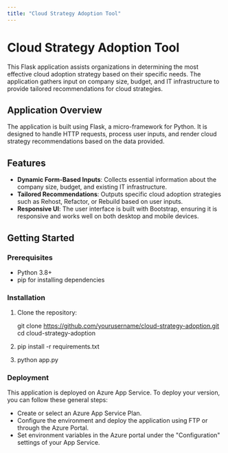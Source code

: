 ```yaml
---
title: "Cloud Strategy Adoption Tool"
---
```


# Cloud Strategy Adoption Tool

This Flask application assists organizations in determining the most effective cloud adoption strategy based on their specific needs. The application gathers input on company size, budget, and IT infrastructure to provide tailored recommendations for cloud strategies.

## Application Overview

The application is built using Flask, a micro-framework for Python. It is designed to handle HTTP requests, process user inputs, and render cloud strategy recommendations based on the data provided.


## Features 

- **Dynamic Form-Based Inputs**: Collects essential information about the company size, budget, and existing IT infrastructure.
- **Tailored Recommendations**: Outputs specific cloud adoption strategies such as Rehost, Refactor, or Rebuild based on user inputs.
- **Responsive UI**: The user interface is built with Bootstrap, ensuring it is responsive and works well on both desktop and mobile devices.

## Getting Started 

### Prerequisites

- Python 3.8+
- pip for installing dependencies

### Installation

1. Clone the repository:
  
   git clone https://github.com/yourusername/cloud-strategy-adoption.git
   cd cloud-strategy-adoption
   
2. pip install -r requirements.txt
3. python app.py

### Deployment 
This application is deployed on Azure App Service. To deploy your version, you can follow these general steps:

- Create or select an Azure App Service Plan.
- Configure the environment and deploy the application using FTP or through the Azure Portal.
- Set environment variables in the Azure portal under the "Configuration" settings of your App Service.

